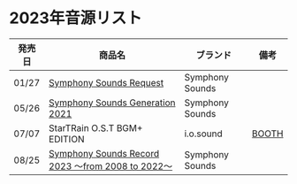 # 2023年音源リスト

|発売日|商品名|ブランド|備考|
|---|---|---|---|
| 01/27 | [Symphony Sounds Request](./%E9%9F%B3%E6%BA%90%E5%80%8B%E5%88%A5/Symphony%20Sounds%20Request.md) | Symphony Sounds |  |
| 05/26 | [Symphony Sounds Generation 2021](./%E9%9F%B3%E6%BA%90%E5%80%8B%E5%88%A5/Symphony%20Sounds%20Generation%202021.md) | Symphony Sounds |  |
| 07/07 | StarTRain O.S.T BGM+ EDITION | i.o.sound | [BOOTH](https://iosound.booth.pm/items/4907256) |
| 08/25 | [Symphony Sounds Record 2023 ～from 2008 to 2022～](./%E9%9F%B3%E6%BA%90%E5%80%8B%E5%88%A5/Symphony%20Sounds%20Record%202023.md) | Symphony Sounds |  |